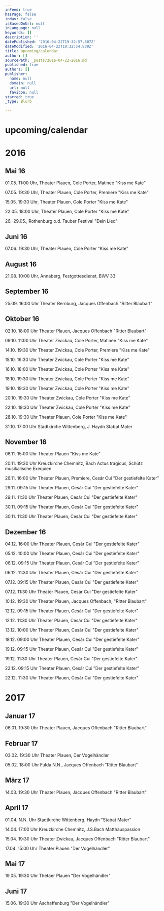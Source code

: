 ```yaml
---
inFeed: true
hasPage: false
inNav: false
isBasedOnUrl: null
inLanguage: null
keywords: []
description: ''
datePublished: '2016-04-22T19:32:57.507Z'
dateModified: '2016-04-22T19:32:54.839Z'
title: upcoming/calendar
author: []
sourcePath: _posts/2016-04-22-2016.md
published: true
authors: []
publisher:
  name: null
  domain: null
  url: null
  favicon: null
starred: true
_type: Blurb

---
```

# upcoming/calendar

# 2016 

## Mai 16

01.05\. 11:00 Uhr, Theater Plauen, Cole Porter, Matinee "Kiss me Kate" 

07.05\. 19:30 Uhr, Theater Plauen, Cole Porter, Premiere "Kiss me Kate" 

15.05\. 19:30 Uhr, Theater Plauen, Cole Porter "Kiss me Kate" 

22.05\. 18:00 Uhr, Theater Plauen, Cole Porter "Kiss me Kate" 

26.-29.05., Rothenburg o.d. Tauber Festival "Dein Lied" 

## Juni 16

07.06\. 19:30 Uhr, Theater Plauen, Cole Porter "Kiss me Kate" 

## August 16

21.08\. 10:00 Uhr, Annaberg, Festgottesdienst, BWV 33

## September 16

25.09\. 16:00 Uhr Theater Bernburg, Jacques Offenbach "Ritter Blaubart" 

## Oktober 16

02.10\. 18:00 Uhr Theater Plauen, Jacques Offenbach "Ritter Blaubart"

09.10\. 11:00 Uhr Theater Zwickau, Cole Porter, Matinee "Kiss me Kate"

14.10\. 19:30 Uhr Theater Zwickau, Cole Porter, Premiere "Kiss me Kate"

15.10\. 19:30 Uhr Theater Zwickau, Cole Porter "Kiss me Kate"

16.10\. 18:00 Uhr Theater Zwickau, Cole Porter "Kiss me Kate"

18.10\. 19:30 Uhr Theater Zwickau, Cole Porter "Kiss me Kate"

19.10\. 19:30 Uhr Theater Zwickau, Cole Porter "Kiss me Kate"

20.10\. 19:30 Uhr Theater Zwickau, Cole Porter "Kiss me Kate" 

22.10\. 19:30 Uhr Theater Zwickau, Cole Porter "Kiss me Kate" 

28.10\. 19:30 Uhr Theater Plauen, Cole Porter "Kiss me Kate" 

31.10\. 17:00 Uhr Stadtkirche Wittenberg, J. Haydn Stabat Mater 

## November 16

06.11\. 15:00 Uhr Theater Plauen "Kiss me Kate" 

20.11\. 19:30 Uhr Kreuzkirche Chemnitz, Bach Actus tragicus, Schütz musikalische Exequien 

26.11\. 16:00 Uhr Theater Plauen, Premiere, Cesár Cui "Der gestiefelte Kater" 

29.11\. 09:15 Uhr Theater Plauen, Cesár Cui "Der gestiefelte Kater" 

29.11\. 11:30 Uhr Theater Plauen, Cesár Cui "Der gestiefelte Kater" 

30.11\. 09:15 Uhr Theater Plauen, Cesár Cui "Der gestiefelte Kater" 

30.11\. 11:30 Uhr Theater Plauen, Cesár Cui "Der gestiefelte Kater" 

## Dezember 16

04.12\. 16:00 Uhr Theater Plauen, Cesár Cui "Der gestiefelte Kater" 

05.12\. 10:00 Uhr Theater Plauen, Cesár Cui "Der gestiefelte Kater" 

06.12\. 09:15 Uhr Theater Plauen, Cesár Cui "Der gestiefelte Kater"

06.12\. 11:30 Uhr Theater Plauen, Cesár Cui "Der gestiefelte Kater" 

07.12\. 09:15 Uhr Theater Plauen, Cesár Cui "Der gestiefelte Kater" 

07.12\. 11:30 Uhr Theater Plauen, Cesár Cui "Der gestiefelte Kater" 

10.12\. 19:30 Uhr Theater Plauen, Jacques Offenbach, "Ritter Blaubart" 

12.12\. 09:15 Uhr Theater Plauen, Cesár Cui "Der gestiefelte Kater" 

12.12\. 11:30 Uhr Theater Plauen, Cesár Cui "Der gestiefelte Kater" 

13.12\. 10:00 Uhr Theater Plauen, Cesár Cui "Der gestiefelte Kater" 

18.12\. 09:00 Uhr Theater Plauen, Cesár Cui "Der gestiefelte Kater" 

19.12\. 09:15 Uhr Theater Plauen, Cesár Cui "Der gestiefelte Kater" 

19.12\. 11:30 Uhr Theater Plauen, Cesár Cui "Der gestiefelte Kater" 

22.12\. 09:15 Uhr Theater Plauen, Cesár Cui "Der gestiefelte Kater" 

22.12\. 11:30 Uhr Theater Plauen, Cesár Cui "Der gestiefelte Kater" 

# 2017

## Januar 17

06.01\. 19:30 Uhr Theater Plauen, Jacques Offenbach "Ritter Blaubart" 

## Februar 17

03.02\. 19:30 Uhr Theater Plauen, Der Vogelhändler 

05.02\. 18:00 Uhr Fulda N.N., Jacques Offenbach "Ritter Blaubart" 

## März 17

14.03\. 19:30 Uhr Theater Plauen, Jacques Offenbach "Ritter Blaubart" 

## April 17

01.04\. N.N. Uhr Stadtkirche Wittenberg, Haydn "Stabat Mater" 

14.04\. 17:00 Uhr Kreuzkirche Chemnitz, J.S.Bach Matthäuspassion 

15.04\. 19:30 Uhr Theater Zwickau, Jacques Offenbach "Ritter Blaubart" 

17.04\. 15:00 Uhr Theater Plauen "Der Vogelhändler" 

## Mai 17

19.05\. 19:30 Uhr Thetaer Plauen "Der Vogelhändler" 

## Juni 17

15.06\. 19:30 Uhr Aschaffenburg "Der Vogelhändler"